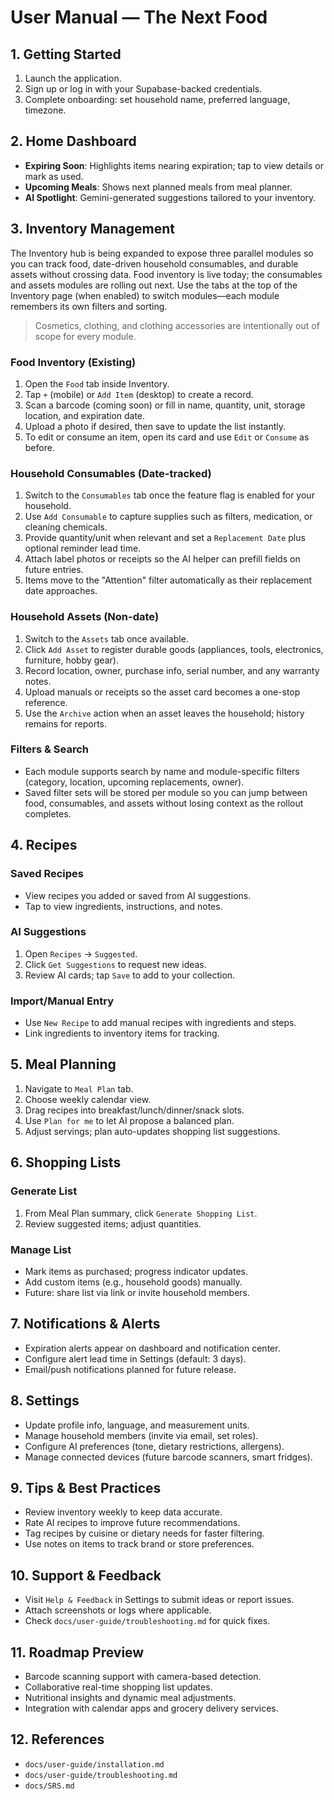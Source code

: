 # User Manual — The Next Food

## 1. Getting Started
1. Launch the application.
2. Sign up or log in with your Supabase-backed credentials.
3. Complete onboarding: set household name, preferred language, timezone.

## 2. Home Dashboard
- **Expiring Soon**: Highlights items nearing expiration; tap to view details or mark as used.
- **Upcoming Meals**: Shows next planned meals from meal planner.
- **AI Spotlight**: Gemini-generated suggestions tailored to your inventory.

## 3. Inventory Management
The Inventory hub is being expanded to expose three parallel modules so you can track food, date-driven household consumables, and durable assets without crossing data. Food inventory is live today; the consumables and assets modules are rolling out next. Use the tabs at the top of the Inventory page (when enabled) to switch modules—each module remembers its own filters and sorting.

> Cosmetics, clothing, and clothing accessories are intentionally out of scope for every module.

### Food Inventory (Existing)
1. Open the `Food` tab inside Inventory.
2. Tap `+` (mobile) or `Add Item` (desktop) to create a record.
3. Scan a barcode (coming soon) or fill in name, quantity, unit, storage location, and expiration date.
4. Upload a photo if desired, then save to update the list instantly.
5. To edit or consume an item, open its card and use `Edit` or `Consume` as before.

### Household Consumables (Date-tracked)
1. Switch to the `Consumables` tab once the feature flag is enabled for your household.
2. Use `Add Consumable` to capture supplies such as filters, medication, or cleaning chemicals.
3. Provide quantity/unit when relevant and set a `Replacement Date` plus optional reminder lead time.
4. Attach label photos or receipts so the AI helper can prefill fields on future entries.
5. Items move to the "Attention" filter automatically as their replacement date approaches.

### Household Assets (Non-date)
1. Switch to the `Assets` tab once available.
2. Click `Add Asset` to register durable goods (appliances, tools, electronics, furniture, hobby gear).
3. Record location, owner, purchase info, serial number, and any warranty notes.
4. Upload manuals or receipts so the asset card becomes a one-stop reference.
5. Use the `Archive` action when an asset leaves the household; history remains for reports.

### Filters & Search
- Each module supports search by name and module-specific filters (category, location, upcoming replacements, owner).
- Saved filter sets will be stored per module so you can jump between food, consumables, and assets without losing context as the rollout completes.

## 4. Recipes
### Saved Recipes
- View recipes you added or saved from AI suggestions.
- Tap to view ingredients, instructions, and notes.

### AI Suggestions
1. Open `Recipes` → `Suggested`.
2. Click `Get Suggestions` to request new ideas.
3. Review AI cards; tap `Save` to add to your collection.

### Import/Manual Entry
- Use `New Recipe` to add manual recipes with ingredients and steps.
- Link ingredients to inventory items for tracking.

## 5. Meal Planning
1. Navigate to `Meal Plan` tab.
2. Choose weekly calendar view.
3. Drag recipes into breakfast/lunch/dinner/snack slots.
4. Use `Plan for me` to let AI propose a balanced plan.
5. Adjust servings; plan auto-updates shopping list suggestions.

## 6. Shopping Lists
### Generate List
1. From Meal Plan summary, click `Generate Shopping List`.
2. Review suggested items; adjust quantities.

### Manage List
- Mark items as purchased; progress indicator updates.
- Add custom items (e.g., household goods) manually.
- Future: share list via link or invite household members.

## 7. Notifications & Alerts
- Expiration alerts appear on dashboard and notification center.
- Configure alert lead time in Settings (default: 3 days).
- Email/push notifications planned for future release.

## 8. Settings
- Update profile info, language, and measurement units.
- Manage household members (invite via email, set roles).
- Configure AI preferences (tone, dietary restrictions, allergens).
- Manage connected devices (future barcode scanners, smart fridges).

## 9. Tips & Best Practices
- Review inventory weekly to keep data accurate.
- Rate AI recipes to improve future recommendations.
- Tag recipes by cuisine or dietary needs for faster filtering.
- Use notes on items to track brand or store preferences.

## 10. Support & Feedback
- Visit `Help & Feedback` in Settings to submit ideas or report issues.
- Attach screenshots or logs where applicable.
- Check `docs/user-guide/troubleshooting.md` for quick fixes.

## 11. Roadmap Preview
- Barcode scanning support with camera-based detection.
- Collaborative real-time shopping list updates.
- Nutritional insights and dynamic meal adjustments.
- Integration with calendar apps and grocery delivery services.

## 12. References
- `docs/user-guide/installation.md`
- `docs/user-guide/troubleshooting.md`
- `docs/SRS.md`
